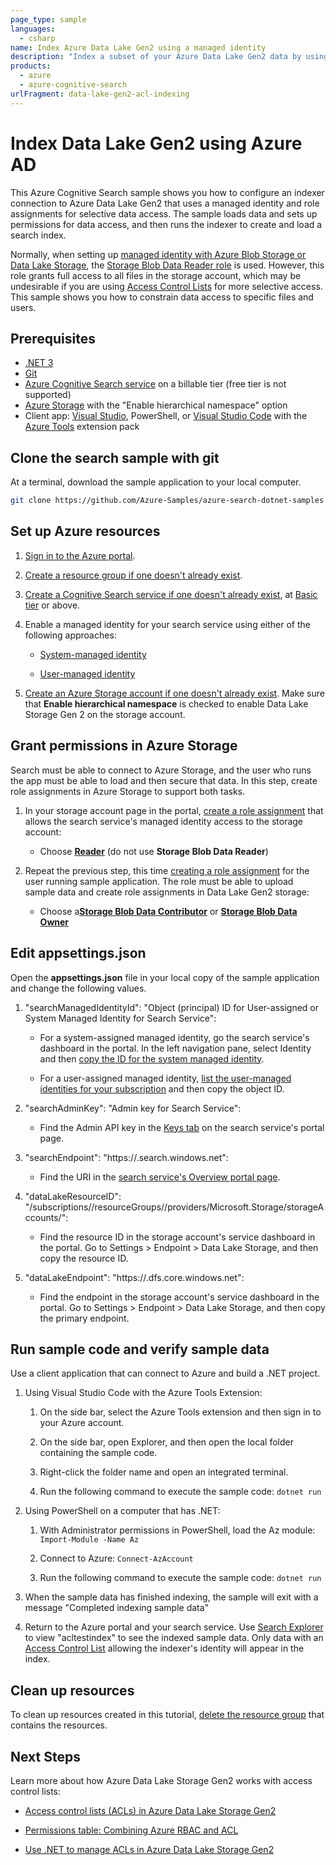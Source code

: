 ```yaml
---
page_type: sample
languages:
  - csharp
name: Index Azure Data Lake Gen2 using a managed identity
description: "Index a subset of your Azure Data Lake Gen2 data by using access control lists to allow certain files and directories to be accessed by an indexer in Azure Cognitive Search."
products:
  - azure
  - azure-cognitive-search
urlFragment: data-lake-gen2-acl-indexing
---
```


# Index Data Lake Gen2 using Azure AD

This Azure Cognitive Search sample shows you how to configure an indexer connection to Azure Data Lake Gen2 that uses a managed identity and role assignments for selective data access. The sample loads data and sets up permissions for data access, and then runs the indexer to create and load a search index.

Normally, when setting up [managed identity with Azure Blob Storage or Data Lake Storage](https://docs.microsoft.com/azure/search/search-howto-managed-identities-storage#2---add-a-role-assignment), the [Storage Blob Data Reader role](https://docs.microsoft.com/azure/role-based-access-control/built-in-roles#storage-blob-data-reader) is used. However, this role grants full access to all files in the storage account, which may be undesirable if you are using [Access Control Lists](https://docs.microsoft.com/azure/storage/blobs/data-lake-storage-access-control) for more selective access. This sample shows you how to constrain data access to specific files and users.

## Prerequisites

+ [.NET 3](https://dotnet.microsoft.com/download/dotnet/5.0)
+ [Git](https://git-scm.com/downloads)
+ [Azure Cognitive Search service](https://docs.microsoft.com/azure/search/search-create-service-portal) on a billable tier (free tier is not supported)
+ [Azure Storage](https://docs.microsoft.com/azure/storage/common/storage-account-create?tabs=azure-portal) with the "Enable hierarchical namespace" option
+ Client app: [Visual Studio](https://visualstudio.microsoft.com/downloads/), PowerShell, or [Visual Studio Code](https://code.visualstudio.com/download) with the [Azure Tools](https://docs.microsoft.com/dotnet/azure/configure-vs-code#install-the-azure-tools-extension-pack) extension pack

## Clone the search sample with git

At a terminal, download the sample application to your local computer.

```bash
git clone https://github.com/Azure-Samples/azure-search-dotnet-samples
```

## Set up Azure resources

1. [Sign in to the Azure portal](https://portal.azure.com). 

1. [Create a resource group if one doesn't already exist](https://docs.microsoft.com/azure/azure-resource-manager/management/manage-resource-groups-portal#create-resource-groups).

1. [Create a Cognitive Search service if one doesn't already exist](https://docs.microsoft.com/azure/search/search-create-service-portal), at [Basic tier](https://azure.microsoft.com/pricing/details/search/) or above.

1. Enable a managed identity for your search service using either of the following approaches:

   + [System-managed identity](https://docs.microsoft.com/azure/search/search-howto-managed-identities-storage#option-1---turn-on-system-assigned-managed-identity)

   + [User-managed identity](https://docs.microsoft.com/azure/search/search-howto-managed-identities-storage#option-2---assign-a-user-assigned-managed-identity-to-the-search-service-preview)

1. [Create an Azure Storage account if one doesn't already exist](https://docs.microsoft.com/azure/storage/common/storage-account-create?tabs=azure-portal). Make sure that **Enable hierarchical namespace** is checked to enable Data Lake Storage Gen 2 on the storage account.

## Grant permissions in Azure Storage

Search must be able to connect to Azure Storage, and the user who runs the app must be able to load and then secure that data. In this step, create role assignments in Azure Storage to support both tasks.

1. In your storage account page in the portal, [create a role assignment](https://docs.microsoft.com/azure/role-based-access-control/role-assignments-portal?tabs=current) that allows the search service's managed identity access to the storage account:

    + Choose [**Reader**](https://docs.microsoft.com/azure/role-based-access-control/built-in-roles#reader) (do not use **Storage Blob Data Reader**)

1. Repeat the previous step, this time [creating a role assignment](https://docs.microsoft.com/azure/role-based-access-control/role-assignments-portal?tabs=current) for the user running sample application. The role must be able to upload sample data and create role assignments in Data Lake Gen2 storage:

    + Choose a[**Storage Blob Data Contributor**](https://docs.microsoft.com/azure/role-based-access-control/built-in-roles#storage-blob-data-contributor) or [**Storage Blob Data Owner**](https://docs.microsoft.com/azure/role-based-access-control/built-in-roles#storage-blob-data-owner)

## Edit appsettings.json

Open the **appsettings.json** file in your local copy of the sample application and change the following values.

1. "searchManagedIdentityId": "Object (principal) ID for User-assigned or System Managed Identity for Search Service":

    + For a system-assigned managed identity, go the search service's dashboard in the portal. In the left navigation pane, select Identity and then [copy the ID for the system managed identity](https://docs.microsoft.com/azure/search/search-howto-managed-identities-storage#option-1---turn-on-system-assigned-managed-identity).

    + For a user-assigned managed identity, [list the user-managed identities for your subscription](https://docs.microsoft.com/azure/active-directory/managed-identities-azure-resources/how-manage-user-assigned-managed-identities?pivots=identity-mi-methods-azp#list-user-assigned-managed-identities) and then copy the object ID.

1. "searchAdminKey": "Admin key for Search Service":

    + Find the Admin API key in the [Keys tab](https://docs.microsoft.com/azure/search/search-security-api-keys#find-existing-keys) on the search service's portal page.

1. "searchEndpoint": "https://<search-service-name>.search.windows.net":

    + Find the URI in the [search service's Overview portal page](https://docs.microsoft.com/azure/search/search-manage#overview-home-page).

1. "dataLakeResourceID": "/subscriptions/<subscription-id>/resourceGroups/<resource-group-name>/providers/Microsoft.Storage/storageAccounts/<storageaccountname>":

    + Find the resource ID in the storage account's service dashboard in the portal. Go to Settings > Endpoint > Data Lake Storage, and then copy the resource ID.

1. "dataLakeEndpoint": "https://<storageaccountname>.dfs.core.windows.net":

    + Find the endpoint in the storage account's service dashboard in the portal. Go to Settings > Endpoint > Data Lake Storage, and then copy the primary endpoint.

## Run sample code and verify sample data

Use a client application that can connect to Azure and build a .NET project.

1. Using Visual Studio Code with the Azure Tools Extension:

    1. On the side bar, select the Azure Tools extension and then sign in to your Azure account. 

    1. On the side bar, open Explorer, and then open the local folder containing the sample code.

    1. Right-click the folder name and open an integrated terminal.

    1. Run the following command to execute the sample code: `dotnet run`

1. Using PowerShell on a computer that has .NET:

    1. With Administrator permissions in PowerShell, load the Az module: `Import-Module -Name Az`

    1. Connect to Azure: `Connect-AzAccount`

    1. Run the following command to execute the sample code: `dotnet run`

1. When the sample data has finished indexing, the sample will exit with a message "Completed indexing sample data"

1. Return to the Azure portal and your search service. Use [Search Explorer](https://docs.microsoft.com/azure/search/search-explorer) to view "acltestindex" to see the indexed sample data. Only data with an [Access Control List](https://docs.microsoft.com/azure/storage/blobs/data-lake-storage-access-control) allowing the indexer's identity will appear in the index.

## Clean up resources

To clean up resources created in this tutorial, [delete the resource group](https://docs.microsoft.com/azure/azure-resource-manager/management/delete-resource-group) that contains the resources.

## Next Steps

Learn more about how Azure Data Lake Storage Gen2 works with access control lists:

+ [Access control lists (ACLs) in Azure Data Lake Storage Gen2](https://docs.microsoft.com/azure/storage/blobs/data-lake-storage-access-control)

+ [Permissions table: Combining Azure RBAC and ACL](https://docs.microsoft.com/azure/storage/blobs/data-lake-storage-access-control-model#permissions-table-combining-azure-rbac-and-acl)

+ [Use .NET to manage ACLs in Azure Data Lake Storage Gen2](https://docs.microsoft.com/azure/storage/blobs/data-lake-storage-acl-dotnet)
